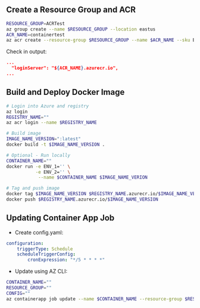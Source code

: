 ## Create a Resource Group and ACR
```bash
RESOURCE_GROUP=ACRTest 
az group create --name $RESOURCE_GROUP --location eastus
ACR_NAME=containertest
az acr create --resource-group $RESOURCE_GROUP --name $ACR_NAME --sku Basic
```
Check in output:
```json
...
  "loginServer": "${ACR_NAME}.azurecr.io",
...
```

## Build and Deploy Docker Image
```bash
# Login into Azure and registry
az login
REGISTRY_NAME=""
az acr login --name $REGISTRY_NAME

# Build image
IMAGE_NAME_VERSION=":latest"
docker build -t $IMAGE_NAME_VERSION .

# Optional - Run locally
CONTAINER_NAME=""
docker run -e ENV_1='' \
           -e ENV_2='' \
            --name $CONTAINER_NAME $IMAGE_NAME_VERION 

# Tag and push image
docker tag $IMAGE_NAME_VERSION $REGISTRY_NAME.azurecr.io/$IMAGE_NAME_VERSION
docker push $REGISTRY_NAME.azurecr.io/$IMAGE_NAME_VERSION
```

## Updating Container App Job
- Create config.yaml:
```yaml
configuration:
    triggerType: Schedule
    scheduleTriggerConfig:
        cronExpression: "*/5 * * * *"
```
- Update using AZ CLI:
```bash
CONTAINER_NAME=""
RESOURCE_GROUP=""
CONFIG=""
az containerapp job update --name $CONTAINER_NAME --resource-group $RESOURCE_GROUP --yaml $CONFIG
```
